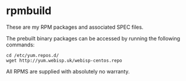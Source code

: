 rpmbuild
========

These are my RPM packages and associated SPEC files.

The prebuilt binary packages can be accessed by running the following 
commands:

	cd /etc/yum.repos.d/
	wget http://yum.webisp.uk/webisp-centos.repo

All RPMS are supplied with absolutely no warranty.
